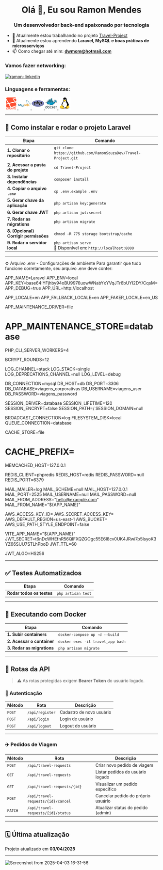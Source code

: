<h1 align="center">Olá 👋, Eu sou Ramon Mendes</h1>
<h3 align="center">Um desenvolvedor back-end apaixonado por tecnologia</h3>

- 🔭 Atualmente estou trabalhando no projeto [Travel-Project](https://github.com/RamonSouzaDev/Travel-Project)
- 🌱 Atualmente estou aprendendo **Laravel, MySQL e boas práticas de microsserviços**
- 📫 Como chegar até mim: **dwmom@hotmail.com**

<h3 align="left">Vamos fazer networking:</h3>
<p align="left">
  <a href="https://www.linkedin.com/in/ramon-mendes-b44456164/" target="blank">
    <img align="center" src="https://raw.githubusercontent.com/rahuldkjain/github-profile-readme-generator/master/src/images/icons/Social/linked-in-alt.svg" alt="ramon-linkedin" height="30" width="40" />
  </a>
</p>

<h3 align="left">Linguagens e ferramentas:</h3>
<p align="left">
  <a href="https://laravel.com/" target="_blank" rel="noreferrer">
    <img src="https://raw.githubusercontent.com/devicons/devicon/master/icons/laravel/laravel-plain-wordmark.svg" alt="laravel" width="40" height="40"/>
  </a>
  <a href="https://www.mysql.com/" target="_blank" rel="noreferrer">
    <img src="https://raw.githubusercontent.com/devicons/devicon/master/icons/mysql/mysql-original-wordmark.svg" alt="mysql" width="40" height="40"/>
  </a>
  <a href="https://www.php.net" target="_blank" rel="noreferrer">
    <img src="https://raw.githubusercontent.com/devicons/devicon/master/icons/php/php-original.svg" alt="php" width="40" height="40"/>
  </a>
  <a href="https://www.docker.com/" target="_blank" rel="noreferrer">
    <img src="https://raw.githubusercontent.com/devicons/devicon/master/icons/docker/docker-original-wordmark.svg" alt="docker" width="40" height="40"/>
  </a>
  <a href="https://www.linux.org/" target="_blank" rel="noreferrer">
    <img src="https://raw.githubusercontent.com/devicons/devicon/master/icons/linux/linux-original.svg" alt="linux" width="40" height="40"/>
  </a>
</p>

---

## 🚀 Como instalar e rodar o projeto Laravel

| Etapa | Comando |
|-------|---------|
| **1. Clonar o repositório** | `git clone https://github.com/RamonSouzaDev/Travel-Project.git` |
| **2. Acessar a pasta do projeto** | `cd Travel-Project` |
| **3. Instalar dependências** | `composer install` |
| **4. Copiar o arquivo `.env`** | `cp .env.example .env` |
| **5. Gerar chave da aplicação** | `php artisan key:generate` |
| **6. Gerar chave JWT** | `php artisan jwt:secret` |
| **7. Rodar as migrations** | `php artisan migrate` |
| **8. (Opcional) Corrigir permissões** | `chmod -R 775 storage bootstrap/cache` |
| **9. Rodar o servidor local** | `php artisan serve`<br>📍 Disponível em: `http://localhost:8000` |

---

⚙️ Arquivo .env - Configurações de ambiente
Para garantir que tudo funcione corretamente, seu arquivo .env deve conter:

APP_NAME=Laravel
APP_ENV=local
APP_KEY=base64:YFjhby94oBU9976uowWNabYxYVqJTr6bUYI2DY/CqsM=
APP_DEBUG=true
APP_URL=http://localhost

APP_LOCALE=en
APP_FALLBACK_LOCALE=en
APP_FAKER_LOCALE=en_US

APP_MAINTENANCE_DRIVER=file
# APP_MAINTENANCE_STORE=database

PHP_CLI_SERVER_WORKERS=4

BCRYPT_ROUNDS=12

LOG_CHANNEL=stack
LOG_STACK=single
LOG_DEPRECATIONS_CHANNEL=null
LOG_LEVEL=debug

DB_CONNECTION=mysql
DB_HOST=db
DB_PORT=3306
DB_DATABASE=viagens_corporativas
DB_USERNAME=viagens_user
DB_PASSWORD=viagens_password


SESSION_DRIVER=database
SESSION_LIFETIME=120
SESSION_ENCRYPT=false
SESSION_PATH=/
SESSION_DOMAIN=null

BROADCAST_CONNECTION=log
FILESYSTEM_DISK=local
QUEUE_CONNECTION=database

CACHE_STORE=file
# CACHE_PREFIX=

MEMCACHED_HOST=127.0.0.1

REDIS_CLIENT=phpredis
REDIS_HOST=redis
REDIS_PASSWORD=null
REDIS_PORT=6379

MAIL_MAILER=log
MAIL_SCHEME=null
MAIL_HOST=127.0.0.1
MAIL_PORT=2525
MAIL_USERNAME=null
MAIL_PASSWORD=null
MAIL_FROM_ADDRESS="hello@example.com"
MAIL_FROM_NAME="${APP_NAME}"

AWS_ACCESS_KEY_ID=
AWS_SECRET_ACCESS_KEY=
AWS_DEFAULT_REGION=us-east-1
AWS_BUCKET=
AWS_USE_PATH_STYLE_ENDPOINT=false

VITE_APP_NAME="${APP_NAME}"
JWT_SECRET=t6nDcWHEfnR56QlFXQZGOgc55E6l8cv0UK4JRwi7p5IsyoK3YZ66SUU7STLhPboD
JWT_TTL=60

JWT_ALGO=HS256

--- 

## ✅ Testes Automatizados

| Etapa | Comando |
|-------|---------|
| **Rodar todos os testes** | `php artisan test` |

---

## 🐳 Executando com Docker

| Etapa | Comando |
|-------|---------|
| **1. Subir containers** | `docker-compose up -d --build` |
| **2. Acessar o container** | `docker exec -it travel_app bash` |
| **3. Rodar as migrations** | `php artisan migrate` |

---

## 📌 Rotas da API

> ⚠️ As rotas protegidas exigem **Bearer Token** do usuário logado.

### 🔐 Autenticação

| Método | Rota | Descrição |
|--------|------|-----------|
| `POST` | `/api/register` | Cadastro de novo usuário |
| `POST` | `/api/login` | Login de usuário |
| `POST` | `/api/logout` | Logout do usuário |

---

### ✈️ Pedidos de Viagem

| Método | Rota | Descrição |
|--------|------|-----------|
| `POST` | `/api/travel-requests` | Criar novo pedido de viagem |
| `GET` | `/api/travel-requests` | Listar pedidos do usuário logado |
| `GET` | `/api/travel-requests/{id}` | Visualizar um pedido específico |
| `POST` | `/api/travel-requests/{id}/cancel` | Cancelar pedido do próprio usuário |
| `PATCH` | `/api/travel-requests/{id}/status` | Atualizar status do pedido (admin) |

---

## 🗓️ Última atualização

Projeto atualizado em **03/04/2025**

---


![Screenshot from 2025-04-03 16-31-56](https://github.com/user-attachments/assets/133e6594-2a04-4de1-b148-1fecba41f837)



